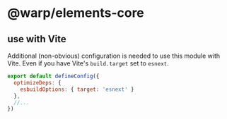 # @warp/elements-core

## use with Vite

Additional (non-obvious) configuration is needed to use this module with Vite. Even if you have Vite's `build.target` set to `esnext`.

```js
export default defineConfig({
  optimizeDeps: {
    esbuildOptions: { target: 'esnext' }
  },
  //...
})
```
